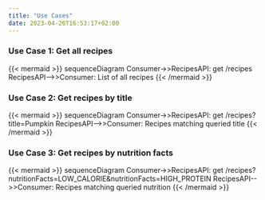 ```yaml
---
title: "Use Cases"
date: 2023-04-26T16:53:17+02:00
---
```


### Use Case 1: Get all recipes
{{< mermaid >}}
    sequenceDiagram
        Consumer->>RecipesAPI: get /recipes
        RecipesAPI-->>Consumer: List of all recipes
{{< /mermaid >}}

### Use Case 2: Get recipes by title
{{< mermaid >}}
    sequenceDiagram
        Consumer->>RecipesAPI: get /recipes?title=Pumpkin
        RecipesAPI-->>Consumer: Recipes matching queried title
{{< /mermaid >}}

### Use Case 3: Get recipes by nutrition facts
{{< mermaid >}}
    sequenceDiagram
        Consumer->>RecipesAPI: get /recipes?nutritionFacts=LOW_CALORIE&nutritionFacts=HIGH_PROTEIN
        RecipesAPI-->>Consumer: Recipes matching queried nutrition
{{< /mermaid >}}
